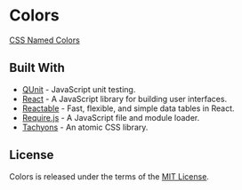 # Colors

[CSS Named Colors](https://rawgit.com/jmthompson2015/colors/master/src/view/html/CssNamedColors.html)

## Built With
* [QUnit](https://qunitjs.com/) - JavaScript unit testing.
* [React](http://facebook.github.io/react/) - A JavaScript library for building user interfaces.
* [Reactable](http://glittershark.github.io/reactable/) - Fast, flexible, and simple data tables in React.
* [Require.js](http://requirejs.org/) - A JavaScript file and module loader.
* [Tachyons](http://tachyons.io) - An atomic CSS library.

## License
Colors is released under the terms of the [MIT License](https://github.com/jmthompson2015/colors/blob/master/LICENSE.txt).

